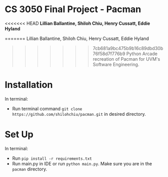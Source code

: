 # CS 3050 Final Project - Pacman

<<<<<<< HEAD
**Lillian Ballantine, Shiloh Chiu, Henry Cussatt, Eddie Hyland**

=======
Lillian Ballantine, Shiloh Chiu, Henry Cussatt, Eddie Hyland
>>>>>>> 7cb681a9bc475b9b16c89dbd30b76f58d7f776b9
Python Arcade recreation of Pacman for UVM's Software Engineering.

# Installation
In terminal: 
- Run terminal command `git clone https://github.com/shilohchiu/pacman.git` in desired directory.
# Set Up
In terminal: 
- Run `pip install -r requirements.txt`
- Run main.py in IDE or run `python main.py`. Make sure you are in the `pacman` directory.
